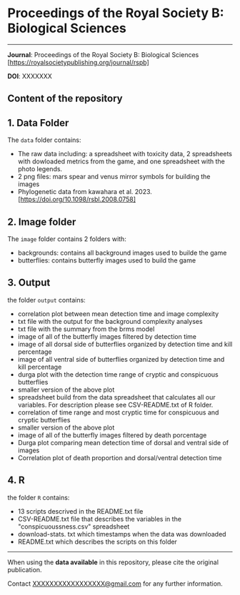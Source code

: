 # Proceedings of the Royal Society B: Biological Sciences

    
***

**Journal**: Proceedings of the Royal Society B: Biological Sciences [https://royalsocietypublishing.org/journal/rspb]

**DOI**:   XXXXXXX

## Content of the repository


## 1. **Data Folder**
The `data` folder contains:
- The raw data including: a spreadsheet with toxicity data, 2 spreadsheets with dowloaded metrics from the game, and one spreadsheet with the photo legends.
- 2 png files: mars spear and venus mirror symbols for building the images
- Phylogenetic data from kawahara et al. 2023. [https://doi.org/10.1098/rsbl.2008.0758]

## 2. **Image folder**
The `image` folder contains 2 folders with:
- backgrounds: contains all background images used to builde the game
- butterflies: contains butterfly images used to build the game

## 3. **Output**
the folder `output` contains:
- correlation plot between mean detection time and image complexity
- txt file with the output for the background complexity analyses
- txt file with the summary from the brms model
- image of all of the butterfly images filtered by detection time
- image of all dorsal side of butterflies organized by detection time and kill percentage
- image of all ventral side of butterflies organized by detection time and kill percentage
- durga plot with the detection time range of  cryptic and conspicuous butterflies
- smaller version of the above plot
- spreadsheet build from the data spreadsheet that calculates all our variables. For description please see CSV-README.txt of R folder.
- correlation of time range and most cryptic time for conspicuous and cryptic butterflies
- smaller version of the above plot
- image of all of the butterfly images filtered by death porcentage
- Durga plot comparing mean detection time of dorsal and ventral side of images
- Correlation plot of death proportion and dorsal/ventral detection time

## 4. **R** 
the folder `R` contains:
- 13 scripts descrived in the README.txt file
- CSV-README.txt file that describes the variables in the "conspicuoussness.csv" spreadsheet
- download-stats. txt which timestamps when the data was downloaded
- README.txt which describes the scripts on this folder
***

When using the __data available__ in this repository, please cite the original publication.

Contact XXXXXXXXXXXXXXXXX@gmail.com for any further information.  
